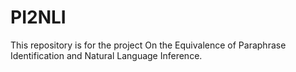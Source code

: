 # PI2NLI
This repository is for the project On the Equivalence of Paraphrase Identification and Natural Language Inference.
